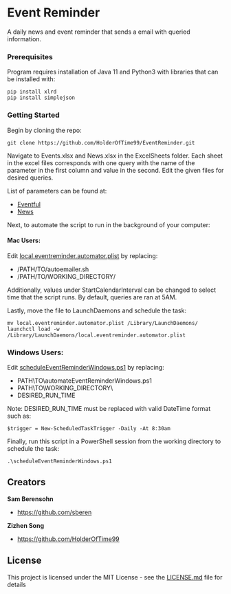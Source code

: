 # Event Reminder

A daily news and event reminder that sends a email with queried information. 

### Prerequisites

Program requires installation of Java 11 and Python3 with libraries that can be installed with:

```
pip install xlrd
pip install simplejson
```



### Getting Started

Begin by cloning the repo:

```
git clone https://github.com/HolderOfTime99/EventReminder.git
```

Navigate to Events.xlsx and News.xlsx in the ExcelSheets folder. Each sheet in the excel files corresponds with one 
query with the name of the parameter in the first column and value in the second. Edit the given files for 
desired queries. 

List of parameters can be found at:
* [Eventful](https://api.eventful.com/docs/events/search)
* [News](https://newsapi.org/docs/endpoints/top-headlines)

Next, to automate the script to run in the background of your computer:

#### Mac Users:

Edit [local.eventreminder.automator.plist](local.eventreminder.automator.plist) by replacing:
 
 * /PATH/TO/autoemailer.sh
 * /PATH/TO/WORKING_DIRECTORY/
 
 Additionally, values under StartCalendarInterval can be changed to select time that the script runs.
 By default, queries are ran at 5AM.
 
 Lastly, move the file to LaunchDaemons and schedule the task:
 
```
mv local.eventreminder.automator.plist /Library/LaunchDaemons/
launchctl load -w /Library/LaunchDaemons/local.eventreminder.automator.plist
```

### Windows Users:

Edit [scheduleEventReminderWindows.ps1](scheduleEventReminderWindows.ps1) by replacing:

* PATH\TO\automateEventReminderWindows.ps1
* PATH\TO\WORKING_DIRECTORY\
* DESIRED_RUN_TIME

Note: DESIRED_RUN_TIME must be replaced with valid DateTime format such as:
```
$trigger = New-ScheduledTaskTrigger -Daily -At 8:30am
```

Finally, run this script in a PowerShell session from the working directory to schedule the task:

```
.\scheduleEventReminderWindows.ps1
```
## Creators

**Sam Berensohn**

- <https://github.com/sberen>

**Zizhen Song**

- <https://github.com/HolderOfTime99>

## License

This project is licensed under the MIT License - see the [LICENSE.md](LICENSE.md) file for details

